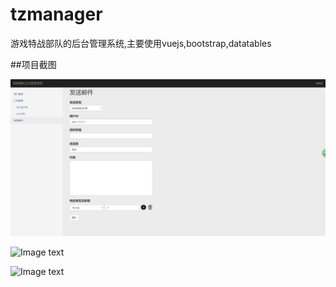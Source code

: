 # tzmanager
游戏特战部队的后台管理系统,主要使用vuejs,bootstrap,datatables  

##项目截图  

![Image text](https://github.com/yueqjGithub/tzmanager/blob/master/img-floader/049e92a12850e5449a4ca90f8763d2c3.png)  

![Image text](https://github.com/yueqjGithub/tzmanager/img-floader/6050fc12da4f3e438d841031512b84bd.png)  

![Image text](https://github.com/yueqjGithub/tzmanager/img-floader/bf8142eb9fb2f0438b53149101e8747a.png)  

      
